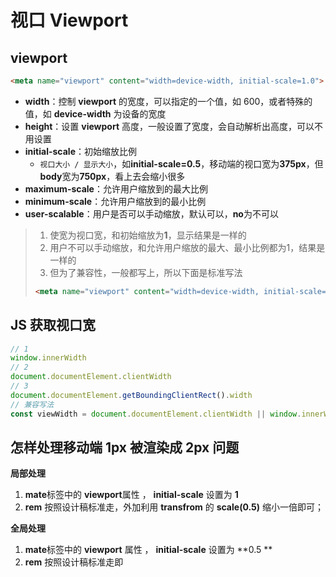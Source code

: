 ﻿# 视口 Viewport

##  viewport

```html
<meta name="viewport" content="width=device-width, initial-scale=1.0">
```

- **width**：控制 **viewport** 的宽度，可以指定的一个值，如 600，或者特殊的值，如 **device-width** 为设备的宽度
- **height**：设置 **viewport** ⾼度，⼀般设置了宽度，会⾃动解析出⾼度，可以不⽤设置 
- **initial-scale**：初始缩放比例
  - `视口大小 / 显示大小`，如**initial-scale=0.5**，移动端的视口宽为**375px**，但**body**宽为**750px**，看上去会缩小很多
- **maximum-scale**：允许用户缩放到的最大比例
- **minimum-scale**：允许用户缩放到的最小比例
- **user-scalable**：用户是否可以手动缩放，默认可以，**no**为不可以

> 1. 使宽为视口宽，和初始缩放为**1**，显示结果是一样的
> 2. 用户不可以手动缩放，和允许用户缩放的最大、最小比例都为1，结果是一样的
> 3. 但为了兼容性，一般都写上，所以下面是标准写法
>
> ```html
> <meta name="viewport" content="width=device-width, initial-scale=1, maximum-scale=1, minimum-scale=1. user-scalable=no">
> ```

## JS 获取视口宽

```js
// 1
window.innerWidth
// 2
document.documentElement.clientWidth
// 3
document.documentElement.getBoundingClientRect().width
// 兼容写法
const viewWidth = document.documentElement.clientWidth || window.innerWidth
```

## 怎样处理移动端 1px 被渲染成 2px 问题

**局部处理**

1. **mate**标签中的 **viewport**属性 ， **initial-scale** 设置为 **1** 
2. **rem** 按照设计稿标准⾛，外加利⽤ **transfrom** 的 **scale(0.5)** 缩⼩⼀倍即可；

**全局处理**

1. **mate**标签中的 **viewport** 属性 ， **initial-scale** 设置为 **0.5 **
2. **rem** 按照设计稿标准⾛即